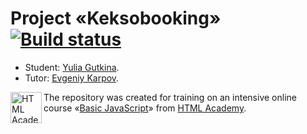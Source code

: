 # Project «Keksobooking» [![Build status][travis-image]][travis-url]

* Student: [Yulia Gutkina](https://up.htmlacademy.ru/javascript/10/user/128700).
* Tutor: [Evgeniy Karpov](https://htmlacademy.ru/profile/id70583).

<a href="https://htmlacademy.ru/intensive/javascript"><img align="left" width="50" height="50" title="HTML Academy" src="https://up.htmlacademy.ru/static/img/intensive/javascript/logo-for-github.svg"></a>

The repository was created for training on an intensive online course «[Basic JavaScript](https://htmlacademy.ru/intensive/javascript)» from [HTML Academy](https://htmlacademy.ru).

[travis-image]: https://travis-ci.org/htmlacademy-javascript/128700-keksobooking.svg?branch=master
[travis-url]: https://travis-ci.org/htmlacademy-javascript/128700-keksobooking
